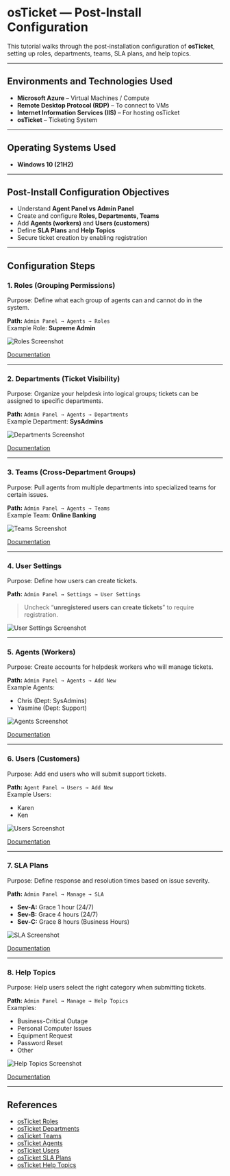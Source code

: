# osTicket — Post-Install Configuration

This tutorial walks through the post-installation configuration of **osTicket**, setting up roles, departments, teams, SLA plans, and help topics.

---

## Environments and Technologies Used

- **Microsoft Azure** – Virtual Machines / Compute  
- **Remote Desktop Protocol (RDP)** – To connect to VMs  
- **Internet Information Services (IIS)** – For hosting osTicket  
- **osTicket** – Ticketing System

---

## Operating Systems Used

- **Windows 10 (21H2)**  

---

## Post-Install Configuration Objectives

- Understand **Agent Panel vs Admin Panel**
- Create and configure **Roles, Departments, Teams**
- Add **Agents (workers)** and **Users (customers)**
- Define **SLA Plans** and **Help Topics**
- Secure ticket creation by enabling registration

---

## Configuration Steps

### 1. Roles (Grouping Permissions)

Purpose: Define what each group of agents can and cannot do in the system.

**Path:** `Admin Panel → Agents → Roles`  
Example Role: **Supreme Admin**  

![Roles Screenshot](https://github.com/user-attachments/assets/e404676c-1b43-49c2-ac38-7e608afa72e0)

[Documentation](https://docs.osticket.com/en/latest/Admin/Agents/Roles.html)

---

### 2. Departments (Ticket Visibility)

Purpose: Organize your helpdesk into logical groups; tickets can be assigned to specific departments.

**Path:** `Admin Panel → Agents → Departments`  
Example Department: **SysAdmins**

![Departments Screenshot](https://github.com/user-attachments/assets/ac4ec845-8d58-442f-9cc2-960367511f9d)

[Documentation](https://docs.osticket.com/en/latest/Admin/Agents/Departments.html)

---

### 3. Teams (Cross-Department Groups)

Purpose: Pull agents from multiple departments into specialized teams for certain issues.

**Path:** `Admin Panel → Agents → Teams`  
Example Team: **Online Banking**

![Teams Screenshot](https://github.com/user-attachments/assets/69806f19-8906-4cea-b523-fa475f9ac604)


[Documentation](https://docs.osticket.com/en/latest/Admin/Agents/Teams.html)

---

### 4. User Settings

Purpose: Define how users can create tickets.

**Path:** `Admin Panel → Settings → User Settings`  
> Uncheck “**unregistered users can create tickets**” to require registration.

![User Settings Screenshot](https://github.com/user-attachments/assets/06d839b5-4c6c-4504-b015-af8fdcd3e744)

---

### 5. Agents (Workers)

Purpose: Create accounts for helpdesk workers who will manage tickets.

**Path:** `Admin Panel → Agents → Add New`  
Example Agents:  
- Chris (Dept: SysAdmins) 
- Yasmine (Dept: Support) 

![Agents Screenshot](https://github.com/user-attachments/assets/ae439ebd-6386-4a74-8556-7e3ff3049363")

[Documentation](https://docs.osticket.com/en/latest/Admin/Agents/Agents.html)

---

### 6. Users (Customers)

Purpose: Add end users who will submit support tickets.

**Path:** `Agent Panel → Users → Add New`  
Example Users:  
- Karen  
- Ken  

![Users Screenshot](https://github.com/user-attachments/assets/31d5622c-8d7a-485a-bd80-bcb54b81d30d")

[Documentation](https://docs.osticket.com/en/latest/Agent/Users/User%20Directory.html)

---

### 7. SLA Plans

Purpose: Define response and resolution times based on issue severity.

**Path:** `Admin Panel → Manage → SLA`  
- **Sev-A:** Grace 1 hour (24/7)  
- **Sev-B:** Grace 4 hours (24/7)  
- **Sev-C:** Grace 8 hours (Business Hours)

![SLA Screenshot](https://github.com/user-attachments/assets/3f786704-b32f-4c79-a855-3e8d8853630c")

[Documentation](https://docs.osticket.com/en/latest/Admin/Manage/SLA%20Plans.html)

---

### 8. Help Topics

Purpose: Help users select the right category when submitting tickets.

**Path:** `Admin Panel → Manage → Help Topics`  
Examples:  
- Business-Critical Outage  
- Personal Computer Issues  
- Equipment Request  
- Password Reset  
- Other  

![Help Topics Screenshot](https://github.com/user-attachments/assets/31dd9e80-b699-4c41-a7e8-25ff5950b29a")

[Documentation](https://docs.osticket.com/en/latest/Admin/Manage/Help%20Topic.html)

---

## References

- [osTicket Roles](https://docs.osticket.com/en/latest/Admin/Agents/Roles.html)  
- [osTicket Departments](https://docs.osticket.com/en/latest/Admin/Agents/Departments.html)  
- [osTicket Teams](https://docs.osticket.com/en/latest/Admin/Agents/Teams.html)  
- [osTicket Agents](https://docs.osticket.com/en/latest/Admin/Agents/Agents.html)  
- [osTicket Users](https://docs.osticket.com/en/latest/Agent/Users/User%20Directory.html)  
- [osTicket SLA Plans](https://docs.osticket.com/en/latest/Admin/Manage/SLA%20Plans.html)  
- [osTicket Help Topics](https://docs.osticket.com/en/latest/Admin/Manage/Help%20Topic.html)
